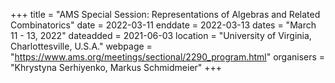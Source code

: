 +++
title = "AMS Special Session: Representations of Algebras and Related Combinatorics"
date = 2022-03-11
enddate = 2022-03-13
dates = "March 11 - 13, 2022"
dateadded = 2021-06-03
location = "University of Virginia, Charlottesville, U.S.A."
webpage = "https://www.ams.org/meetings/sectional/2290_program.html"
organisers = "Khrystyna Serhiyenko, Markus Schmidmeier"
+++
